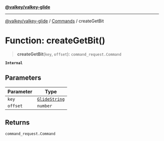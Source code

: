 [**@valkey/valkey-glide**](../../README.md)

***

[@valkey/valkey-glide](../../modules.md) / [Commands](../README.md) / createGetBit

# Function: createGetBit()

> **createGetBit**(`key`, `offset`): `command_request.Command`

**`Internal`**

## Parameters

| Parameter | Type |
| ------ | ------ |
| `key` | [`GlideString`](../../BaseClient/type-aliases/GlideString.md) |
| `offset` | `number` |

## Returns

`command_request.Command`
